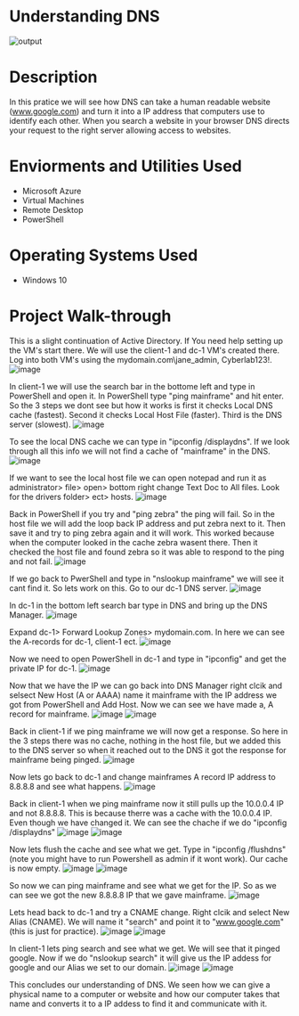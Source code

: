 # Understanding DNS
![output](https://github.com/user-attachments/assets/35580a2f-c6c3-418d-8f0c-a17b4bc0a9f0)

# Description
In this pratice we will see how DNS can take a human readable website (www.google.com) and turn it into a IP address that computers use to identify each other. When you search a website in your browser DNS directs your request to the right server allowing access to websites.
# Enviorments and Utilities Used
 - Microsoft Azure
 - Virtual Machines
 - Remote Desktop
 - PowerShell
# Operating Systems Used
 - Windows 10
# Project Walk-through
This is a slight continuation of Active Directory. If You need help setting up the VM's start there. We will use the client-1 and dc-1 VM's created there. Log into both VM's using the mydomain.com\jane_admin, Cyberlab123!.
![image](https://github.com/user-attachments/assets/c0570a73-1a3e-4fa9-ac2e-4e4f9a7882d9)

In client-1 we will use the search bar in the bottome left and type in PowerShell and open it. In PowerShell type "ping mainframe" and hit enter. So the 3 steps we dont see but how it works is first it checks Local DNS cache (fastest). Second it checks Local Host File (faster). Third is the DNS server (slowest).
![image](https://github.com/user-attachments/assets/d4e7fa67-dcc0-4e16-a84a-19f90a800f38)

To see the local DNS cache we can type in "ipconfig /displaydns". If we look through all this info we will not find a cache of "mainframe" in the DNS.
![image](https://github.com/user-attachments/assets/0001d74c-31de-433d-b4cd-57eec8e56a03)

If we want to see the local host file we can open notepad and run it as administrator> file> open> bottom right change Text Doc to All files. Look for the drivers folder> ect> hosts.
![image](https://github.com/user-attachments/assets/ed40e643-8b8a-4682-b023-093e06088560)

Back in PowerShell if you try and "ping zebra" the ping will fail. So in the host file we will add the loop back IP address and put zebra next to it. Then save it and try to ping zebra again and it will work. This worked because when the computer looked in the cache zebra wasent there. Then it checked the host file and found zebra so it was able to respond to the ping and not fail.
![image](https://github.com/user-attachments/assets/76937206-c3ae-4c64-af92-3ceda6ad643e)

If we go back to PwerShell and type in "nslookup mainframe" we will see it cant find it. So lets work on this. Go to our dc-1 DNS server.
![image](https://github.com/user-attachments/assets/250cd226-19bd-41dd-bf6d-4c447389903b)

In dc-1 in the bottom left search bar type in DNS and bring up the DNS Manager.
![image](https://github.com/user-attachments/assets/2b50b429-272c-4563-8991-cb4d58647425)

Expand dc-1> Forward Lookup Zones> mydomain.com. In here we can see the A-records for dc-1, client-1 ect.
![image](https://github.com/user-attachments/assets/f578a3ed-6d2a-44eb-a9e7-b8c7a1503b63)

Now we need to open PowerShell in dc-1 and type in "ipconfig" and get the private IP for dc-1.
![image](https://github.com/user-attachments/assets/79c6d52f-ef61-414b-a86a-9c73d7149855)

Now that we have the IP we can go back into DNS Manager right clcik and selsect New Host (A or AAAA) name it mainframe with the IP address we got from PowerShell and Add Host. Now we can see we have made a, A record for mainframe.
![image](https://github.com/user-attachments/assets/b756540e-42e6-4b65-9643-f1f64c182e29)
![image](https://github.com/user-attachments/assets/65ac532d-162b-40c1-ab0d-677ef3b5af1d)

Back in client-1 if we ping mainframe we will now get a response. So here in the 3 steps there was no cache, nothing in the host file, but we added this to the DNS server so when it reached out to the DNS it got the response for mainframe being pinged.
![image](https://github.com/user-attachments/assets/667b50d6-eddf-4ac6-be3f-e09316970b1b)

Now lets go back to dc-1 and change mainframes A record IP address to 8.8.8.8 and see what happens.
![image](https://github.com/user-attachments/assets/96a3d473-8b60-4dd6-8139-430de6ca4f63)

Back in client-1 when we ping mainframe now it still pulls up the 10.0.0.4 IP and not 8.8.8.8. This is because therre was a cache with the 10.0.0.4 IP. Even though we have changed it. We can see the chache if we do "ipconfig /displaydns"
![image](https://github.com/user-attachments/assets/29d5f543-dbc0-4f5d-b358-76d7775a7b47)
![image](https://github.com/user-attachments/assets/64c7c979-d72b-4602-a5d5-f512bb5bd5f3)

Now lets flush the cache and see what we get. Type in "ipconfig /flushdns" (note you might have to run Powershell as admin if it wont work). Our cache is now empty.
![image](https://github.com/user-attachments/assets/424d9739-4124-436d-ae25-6b38c6005860)
![image](https://github.com/user-attachments/assets/779f24af-f0a6-4ed5-ac8a-9b762e5c2d55)

So now we can ping mainframe and see what we get for the IP. So as we can see we got the new 8.8.8.8 IP that we gave mainframe.
![image](https://github.com/user-attachments/assets/bdf26ac9-5107-455b-a9d6-a223f508d94c)

Lets head back to dc-1 and try a CNAME change. Right clcik and select New Alias (CNAME). We will name it "search" and point it to "www.google.com" (this is just for practice).
![image](https://github.com/user-attachments/assets/4ff6136c-70e3-4980-baab-6d7c7bd3f063)
![image](https://github.com/user-attachments/assets/72d24de3-c6c9-468f-afaa-2ad981ceabe6)

In client-1 lets ping search and see what we get. We will see that it pinged google. Now if we do "nslookup search" it will give us the IP addess for google and our Alias we set to our domain.
![image](https://github.com/user-attachments/assets/15b40618-b07f-4a71-9e10-1a6c0d7a9ac4)
![image](https://github.com/user-attachments/assets/c65b5ef4-434c-4668-8868-caab69a25201)

This concludes our understanding of DNS. We seen how we can give a physical name to a computer or website and how our computer takes that name and converts it to a IP addess to find it and communicate with it.














